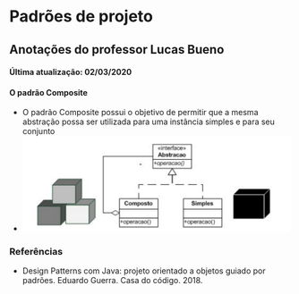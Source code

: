 # Padrões de projeto

## Anotações do professor Lucas Bueno

#### Última atualização: 02/03/2020

#### O padrão Composite
- O padrão Composite possui o objetivo de permitir que a mesma abstração possa ser utilizada para uma instância simples e para seu conjunto
- ![image-20200401210422037](06-composite.assets/image-20200401210422037.png)

### Referências

- Design Patterns com Java: projeto orientado a objetos guiado por padrões. Eduardo Guerra. Casa do código. 2018.